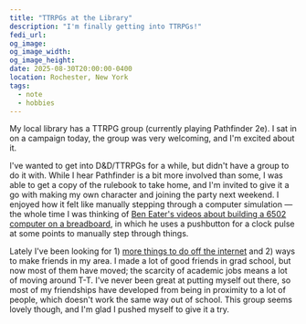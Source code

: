 ```yaml
---
title: "TTRPGs at the Library"
description: "I'm finally getting into TTRPGs!"
fedi_url:
og_image:
og_image_width:
og_image_height:
date: 2025-08-30T20:00:00-0400
location: Rochester, New York
tags:
  - note
  - hobbies
---
```


My local library has a TTRPG group (currently playing Pathfinder 2e). I sat in on a campaign today, the group was very welcoming, and I'm excited about it.

I've wanted to get into D&D/TTRPGs for a while, but didn't have a group to do it with. While I hear Pathfinder is a bit more involved than some, I was able to get a copy of the rulebook to take home, and I'm invited to give it a go with making my own character and joining the party next weekend. I enjoyed how it felt like manually stepping through a computer simulation — the whole time I was thinking of [Ben Eater's videos about building a 6502 computer on a breadboard](https://www.youtube.com/watch?v=LnzuMJLZRdU&list=PLowKtXNTBypFbtuVMUVXNR0z1mu7dp7eH&index=2&t=1300s), in which he uses a pushbutton for a clock pulse at some points to manually step through things.

Lately I've been looking for 1) [more things to do off the internet](/notes/2025/08/re-turning-towards-the-positive/) and 2) ways to make friends in my area. I made a lot of good friends in grad school, but now most of them have moved; the scarcity of academic jobs means a lot of moving around T-T. I've never been great at putting myself out there, so most of my friendships have developed from being in proximity to a lot of people, which doesn't work the same way out of school. This group seems lovely though, and I'm glad I pushed myself to give it a try.
